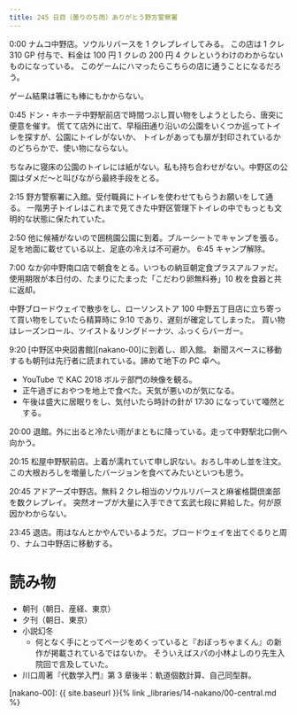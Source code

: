 ```yaml
---
title: 245 日目（曇りのち雨）ありがとう野方警察署
---
```


0:00 ナムコ中野店。ソウルリバースを 1 クレプレイしてみる。
この店は 1 クレ 310 GP 付与で、料金は 100 円 1 クレの 200 円 4 クレというわけのわからないものになっている。
このゲームにハマったらこちらの店に通うことになるだろう。

ゲーム結果は箸にも棒にもかからない。

0:45 ドン・キホーテ中野駅前店で時間つぶし買い物をしようとしたら、唐突に便意を催す。
慌てて店外に出て、早稲田通り沿いの公園をいくつか巡ってトイレを探すが、公園にトイレがないか、
トイレがあっても扉が封印されているかのどちらかで、使い物にならない。

ちなみに寝床の公園のトイレには紙がない。私も持ち合わせがない。中野区の公園はダメだ～と叫びながら最終手段をとる。

2:15 野方警察署に入館。受付職員にトイレを使わせてもらうお願いをして通る。
一階男子トイレはこれまで見てきた中野区管理下トイレの中でもっとも文明的な状態に保たれていた。

2:50 他に候補がないので囲桃園公園に到着。ブルーシートでキャンプを張る。
足を地面に載せている以上、足底の冷えは不可避か。
6:45 キャンプ解除。

7:00 なか卯中野南口店で朝食をとる。いつもの納豆朝定食プラスアルファだ。
使用期限が本日付の、たまりにたまった「こだわり卵無料券」10 枚を食器と共に返却。

中野ブロードウェイで散歩をし、ローソンストア 100 中野五丁目店に立ち寄って買い物をしていたら精算時に 9:10 であり、遅刻が確定してしまった。
買い物はレーズンロール、ツイスト＆リングドーナツ、ふっくらバーガー。

9:20 [中野区中央図書館][nakano-00]に到着し、即入館。
新聞スペースに移動するも朝刊は先行者に読まれている。諦めて地下の PC 卓へ。

* YouTube で KAC 2018 ボルテ部門の映像を観る。
* 正午過ぎにおやつを地上で食べた。天気が悪いのが気になる。
* 午後は盛大に居眠りをし、気付いたら時計の針が 17:30 になっていて唖然とする。

20:00 退館。外に出ると冷たい雨がまともに降っている。走って中野駅北口側へ向かう。

20:15 松屋中野駅前店。上着が濡れていて申し訳ない。おろし牛めし並を注文。
この大根おろしを増量したバージョンを食べてみたいといつも思う。

20:45 アドアーズ中野店。無料 2 クレ相当のソウルリバースと麻雀格闘倶楽部を数クレプレイ。
突然オーブが大量に入手できて玄武七段に昇給した。何が原因かわからない。

23:45 退店。雨はなんとかやんでいるようだ。ブロードウェイを出てぐるりと周り、ナムコ中野店に移動する。

# 読み物

* 朝刊（朝日、産経、東京）
* 夕刊（朝日、東京）
* 小説幻冬
  * 何となく手にとってページをめくっていると『おぼっちゃまくん』の新作が掲載されているではないか。
    そういえばスパの小林よしのり先生入院回で言及していた。
* 川口周著『代数学入門』第 3 章後半：軌道個数計算、自己同型群。

[nakano-00]: {{ site.baseurl }}{% link _libraries/14-nakano/00-central.md %}
